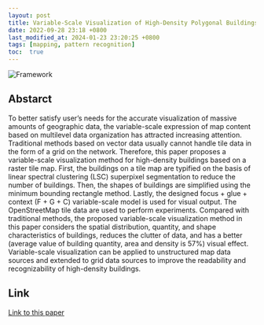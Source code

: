```yaml
---
layout: post
title: Variable-Scale Visualization of High-Density Polygonal Buildings on a Tile Map
date: 2022-09-28 23:18 +0800
last_modified_at: 2024-01-23 23:20:25 +0800
tags: [mapping, pattern recognition]
toc:  true
---
```

![Framework](/figures/2209.png)

## Abstarct

To better satisfy user’s needs for the accurate visualization of massive amounts of geographic data, the variable-scale expression of map content based on multilevel data organization has attracted increasing attention. Traditional methods based on vector data usually cannot handle tile data in the form of a grid on the network. Therefore, this paper proposes a variable-scale visualization method for high-density buildings based on a raster tile map. First, the buildings on a tile map are typified on the basis of linear spectral clustering (LSC) superpixel segmentation to reduce the number of buildings. Then, the shapes of buildings are simplified using the minimum bounding rectangle method. Lastly, the designed focus + glue + context (F + G + C) variable-scale model is used for visual output. The OpenStreetMap tile data are used to perform experiments. Compared with traditional methods, the proposed variable-scale visualization method in this paper considers the spatial distribution, quantity, and shape characteristics of buildings, reduces the clutter of data, and has a better (average value of building quantity, area and density is 57%) visual effect. Variable-scale visualization can be applied to unstructured map data sources and extended to grid data sources to improve the readability and recognizability of high-density buildings.

## Link

[Link to this paper](https://www.mdpi.com/2220-9964/12/6/244)
